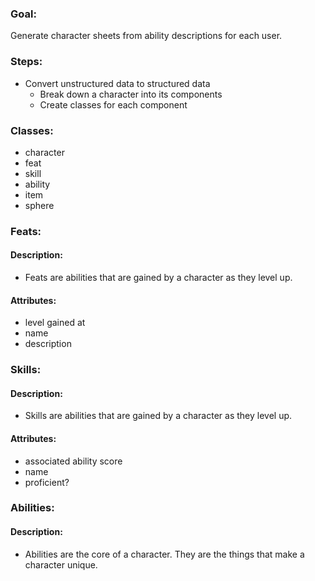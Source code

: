 ### Goal: 
Generate character sheets from ability descriptions for each user.

### Steps:
- Convert unstructured data to structured data
  - Break down a character into its components
  - Create classes for each component

### Classes:
- character
- feat
- skill
- ability
- item
- sphere

### Feats:
#### Description:
- Feats are abilities that are gained by a character as they level up.
#### Attributes:
- level gained at
- name
- description

### Skills:
#### Description:
- Skills are abilities that are gained by a character as they level up.
#### Attributes:
- associated ability score
- name
- proficient?

### Abilities:
#### Description:
- Abilities are the core of a character. They are the things that make a character unique.